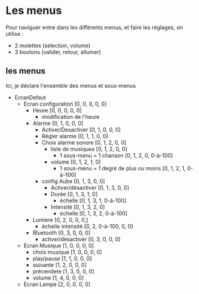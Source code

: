 # Les menus

Pour naviguer entre dans les différents menus, et faire les réglages, on
utilise :

* 2 molettes (selection, volume)
* 3 boutons (valider, retour, allumer)

## les menus

Ici, je déclare l'ensemble des menus et sous-menus

* EcranDefaut
	* Ecran configuration [0, 0, 0, 0, 0]
		* Heure [0, 0, 0, 0, 0]
			* modification de l'heure
		* Alarme [0, 1, 0, 0, 0]
			* Activer/Desactiver [0, 1, 0, 0, 0]
			* Régler alarme [0, 1, 1, 0, 0]
			* Choix alarme sonore [0, 1, 2, 0, 0]
				* liste de musiques [0, 1, 2, 0, 0]
					* 1 sous-menu = 1 chanson [0, 1, 2, 0, 0-à-100]
				* volume [0, 1, 2, 1, 0]
					* 1 sous-menu = 1 degré de plus ou moins [0, 1, 2, 1, 0-à-100]
			* config Aube [0, 1, 3, 0, 0]
				* Activer/désactiver [0, 1, 3, 0, 0]
				* Durée [0, 1, 3, 1, 0]
					* échelle [0, 1, 3, 1, 0-à-100]
				* Intensité [0, 1, 3, 2, 0]
					* échelle [0, 1, 3, 2, 0-à-100]
		* Lumiere [0, 2, 0, 0, 0,]
			* échelle intensité [0, 2, 0-à-100, 0, 0]
		* Bluetooth [0, 3, 0, 0, 0]
			* activer/désactiver [0, 3, 0, 0, 0]
	* Ecran Musique [1, 0, 0, 0, 0]
		* choix musique [1, 0, 0, 0, 0]
		* play/pause [1, 1, 0, 0, 0]
		* suivante [1, 2, 0, 0, 0]
		* précendete [1, 3, 0, 0, 0]
		* volume [1, 4, 0, 0, 0]
	* Ecran Lampe [2, 0, 0, 0, 0]
